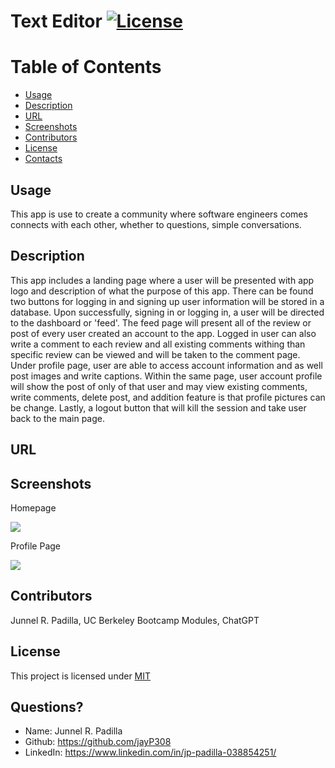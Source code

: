 # Text Editor [![License](https://img.shields.io/badge/License-MIT-blue.svg)](https://opensource.org/licenses/MIT)

# Table of Contents
* [Usage](#usage)
* [Description](#usage)
* [URL](#URL)
* [Screenshots](#Screenshots)
* [Contributors](#contributors)
* [License](#license)
* [Contacts](#contacts)
  
## Usage
This app is use to create a community where software engineers comes connects with each other, whether to questions, simple conversations.
  
## Description
This app includes a landing page where a user will be presented with app logo and description of what the purpose of this app. There can be found two buttons for logging in and signing up user information will be stored in a database. Upon successfully, signing in or logging in, a user will be directed to the dashboard or 'feed'. The feed page will present all of the review or post of every user created an account to the app. Logged in user can also write a comment to each review and all existing comments withing than specific review can be viewed and will be taken to the comment page. Under profile page, user are able to access account information and as well post images and write captions. Within the same page, user account profile will show the post of only of that user and may view existing comments, write comments, delete post, and addition feature is that profile pictures can be change. Lastly, a logout button that will kill the session and take user back to the main page. 
  
## URL 


## Screenshots
Homepage 

<img src="./public/images/main-page.png" />

Profile Page

<img src="./public/images/profile-page.png" />

## Contributors
Junnel R. Padilla, UC Berkeley Bootcamp Modules, ChatGPT
  
## License
This project is licensed under [MIT](https://opensource.org/licenses/MIT)

## Questions?
* Name: Junnel R. Padilla
* Github: https://github.com/jayP308
* LinkedIn: https://www.linkedin.com/in/jp-padilla-038854251/